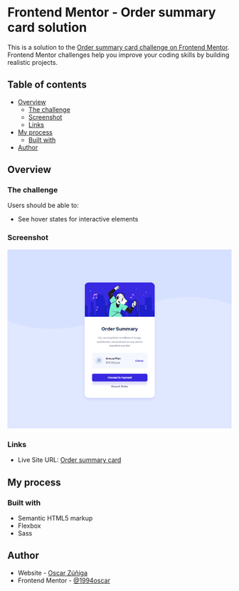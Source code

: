 # Frontend Mentor - Order summary card solution

This is a solution to the [Order summary card challenge on Frontend Mentor](https://www.frontendmentor.io/challenges/order-summary-component-QlPmajDUj). Frontend Mentor challenges help you improve your coding skills by building realistic projects. 

## Table of contents

- [Overview](#overview)
  - [The challenge](#the-challenge)
  - [Screenshot](#screenshot)
  - [Links](#links)
- [My process](#my-process)
  - [Built with](#built-with)
- [Author](#author)

## Overview

### The challenge

Users should be able to:

- See hover states for interactive elements

### Screenshot

![](./design/screenshot-solution.png)

### Links


- Live Site URL: [Order summary card](https://1994oscar.github.io/order-summary-component-main-chlg-04/)

## My process

### Built with

- Semantic HTML5 markup
- Flexbox
- Sass

## Author

- Website - [Oscar Zúñiga](https://www.xn--oscarziga-q6a2h.com)
- Frontend Mentor - [@1994oscar](https://www.frontendmentor.io/profile/1994oscar)



